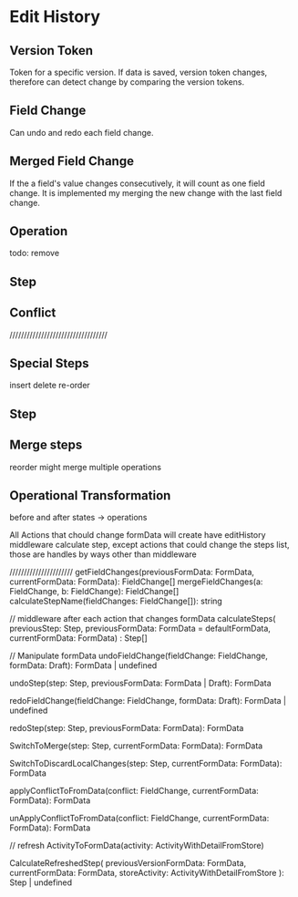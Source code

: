 # Edit History

## Version Token
Token for a specific version. If data is saved, version token changes, therefore can detect change by comparing the version tokens.

## Field Change

Can undo and redo each field change.

## Merged Field Change
If the a field's value changes consecutively, it will count as one field change. It is implemented my merging the new change with the last field change.

## Operation
todo: remove

## Step

## Conflict

//////////////////////////////////

## Special Steps
insert
delete
re-order

## Step

## Merge steps
reorder might merge multiple operations

## Operational Transformation
before and after states -> operations


All Actions that chould change formData will create have editHistory middleware calculate step, except actions that could change the steps list, those are handles by ways other than middleware

//////////////////////
getFieldChanges(previousFormData: FormData, currentFormData: FormData): FieldChange[]
mergeFieldChanges(a: FieldChange, b: FieldChange): FieldChange[]
calculateStepName(fieldChanges: FieldChange[]): string

// middleware after each action that changes formData
calculateSteps(
  previousStep: Step,
  previousFormData: FormData = defaultFormData,
  currentFormData: FormData)
  : Step[]

// Manipulate formData
undoFieldChange(fieldChange: FieldChange, formData: Draft<FormData>): FormData | undefined

undoStep(step: Step, previousFormData: FormData | Draft<FormData>): FormData

redoFieldChange(fieldChange: FieldChange, formData: Draft<FormData>): FormData | undefined

redoStep(step: Step, previousFormData: FormData): FormData

SwitchToMerge(step: Step, currentFormData: FormData): FormData

SwitchToDiscardLocalChanges(step: Step, currentFormData: FormData): FormData

applyConflictToFromData(conflict: FieldChange, currentFormData: FormData): FormData

unApplyConflictToFromData(conflict: FieldChange, currentFormData: FormData): FormData

// refresh
ActivityToFormData(activity: ActivityWithDetailFromStore)

CalculateRefreshedStep(
  previousVersionFormData: FormData,
  currentFormData: FormData,
  storeActivity: ActivityWithDetailFromStore
): Step | undefined
